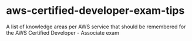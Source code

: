 # aws-certified-developer-exam-tips
A list of knowledge areas per AWS service that should be remembered for the AWS Certified Developer - Associate exam

